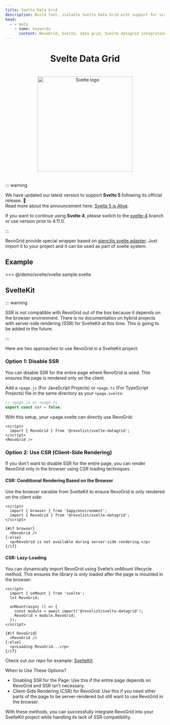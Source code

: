 ```yaml
---
title: Svelte Data Grid
description: Build fast, scalable Svelte Data Grid with support for virtual rows and columns.
head:
  - - meta
    - name: keywords
      content: RevoGrid, Svelte, data grid, Svelte datagrid integration, virtual grid, virtual rows, virtual columns, Svelte grid example, grid performance, large data sets, customizable grid, RevoGrid Svelte, Svelte Table
---
```



<div style="text-align: center">


# Svelte Data Grid

<img src="/svelte.svg" alt="Svelte logo" width="300" height="300" style="margin: 20px auto;" />

</div>


::: warning

We have updated our latest version to support **Svelte 5** following its official release. 🎉  
Read more about the announcement here: [Svelte 5 is Alive](https://svelte.dev/blog/svelte-5-is-alive).

If you want to continue using **Svelte 4**, please switch to the [svelte-4](https://github.com/revolist/svelte-datagrid/tree/svelte-4) branch or use version prior to 4.11.0.

:::

RevoGrid provide special wrapper based on [stenciljs svelte adapter](https://www.npmjs.com/package/@stencil/svelte-output-target). Just import it to your project and it can be used as part of svelte system.


<!--@include: ./_install.md-->


## Example

<<< @/demo/svelte/svelte.sample.svelte

<!--@include: ../../demo/svelte/svelte-datagrid.md-->




## SvelteKit

::: warning

SSR is not compatible with RevoGrid out of the box because it depends on the browser environment.
There is no documentation on hybrid projects with server-side rendering (SSR) for SvelteKit at this time. This is going to be added in the future.

:::

Here are two approaches to use RevoGrid in a SvelteKit project:


### Option 1: Disable SSR

You can disable SSR for the entire page where RevoGrid is used. This ensures the page is rendered only on the client.

Add a `+page.js` (For JavaScript Projects) or `+page.ts` (For TypeScript Projects) file in the same directory as your `+page.svelte`:

```typescript
// +page.js or +page.ts
export const ssr = false;
```

With this setup, your +page.svelte can directly use RevoGrid:

```svelte
<script>
  import { RevoGrid } from '@revolist/svelte-datagrid';
</script>
<RevoGrid />
```

### Option 2: Use CSR (Client-Side Rendering)

If you don’t want to disable SSR for the entire page, you can render RevoGrid only in the browser using CSR loading techniques.

#### CSR: Conditional Rendering Based on the Browser

Use the browser variable from SvelteKit to ensure RevoGrid is only rendered on the client side:

```svelte
<script>
  import { browser } from '$app/environment';
  import { RevoGrid } from '@revolist/svelte-datagrid';
</script>

{#if browser}
  <RevoGrid />
{:else}
  <p>RevoGrid is not available during server-side rendering.</p>
{/if}
```

#### CSR: Lazy-Loading

You can dynamically import RevoGrid using Svelte’s onMount lifecycle method. This ensures the library is only loaded after the page is mounted in the browser:

```svelte
<script>
  import { onMount } from 'svelte';
  let RevoGrid;

  onMount(async () => {
    const module = await import('@revolist/svelte-datagrid');
    RevoGrid = module.RevoGrid;
  });
</script>

{#if RevoGrid}
  <RevoGrid />
{:else}
  <p>Loading RevoGrid...</p>
{/if}
```

Check out our repo for example: [SvelteKit](https://github.com/revolist/revogrid-svelte-kit)

When to Use These Options?

- Disabling SSR for the Page: Use this if the entire page depends on RevoGrid and SSR isn’t necessary.
- Client-Side Rendering (CSR) for RevoGrid: Use this if you need other parts of the page to be server-rendered but still want to use RevoGrid in the browser.

With these methods, you can successfully integrate RevoGrid into your SvelteKit project while handling its lack of SSR compatibility.
